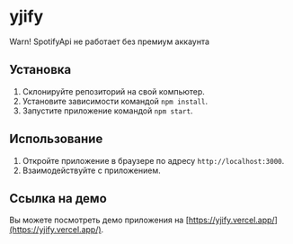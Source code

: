 # yjify

Warn! SpotifyApi не работает без премиум аккаунта

## Установка

1. Склонируйте репозиторий на свой компьютер.
2. Установите зависимости командой `npm install`.
3. Запустите приложение командой `npm start`.

## Использование

1. Откройте приложение в браузере по адресу `http://localhost:3000`.
2. Взаимодействуйте с приложением.

## Ссылка на демо

Вы можете посмотреть демо приложения на [https://yjify.vercel.app/](https://yjify.vercel.app/).

